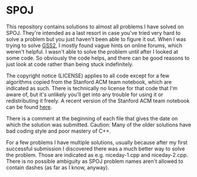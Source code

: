 SPOJ
====

This repository contains solutions to almost all problems I have solved on
SPOJ. They're intended as a last resort in case you've tried very hard to solve
a problem but you just haven't been able to figure it out. When I was trying to
solve <a href="http://www.spoj.com/problems/GSS2/">GSS2</a>, I mostly found
vague hints on online forums, which weren't helpful.  I wasn't able to solve
the problem until after I looked at some code. So obviously the code helps, and
there can be good reasons to just look at code rather than being stuck
indefinitely.

The copyright notice (LICENSE) applies to all code except for a few algorithms
copied from the Stanford ACM team notebook, which are indicated as such. There
is technically no license for that code that I'm aware of, but it's unlikely
you'll get into any trouble for using it or redistributing it freely. A recent
version of the Stanford ACM team notebook can be found <a
href="http://stanford.edu/~liszt90/acm/notebook.html">here</a>.

There is a comment at the beginning of each file that gives the date on which
the solution was submitted. Caution: Many of the older solutions have bad
coding style and poor mastery of C++.

For a few problems I have multiple solutions, usually because after my first
successful submission I discovered there was a much better way to solve the
problem. Those are indicated as e.g. niceday-1.cpp and niceday-2.cpp. There is
no possible ambiguity as SPOJ problem names aren't allowed to contain dashes
(as far as I know, anyway).
